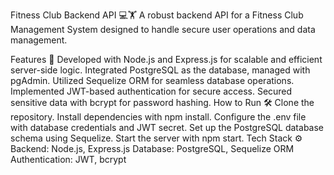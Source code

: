 Fitness Club Backend API 💻🏋️
A robust backend API for a Fitness Club Management System designed to handle secure user operations and data management.

Features 🚀
Developed with Node.js and Express.js for scalable and efficient server-side logic.
Integrated PostgreSQL as the database, managed with pgAdmin.
Utilized Sequelize ORM for seamless database operations.
Implemented JWT-based authentication for secure access.
Secured sensitive data with bcrypt for password hashing.
How to Run 🛠️
Clone the repository.
Install dependencies with npm install.
Configure the .env file with database credentials and JWT secret.
Set up the PostgreSQL database schema using Sequelize.
Start the server with npm start.
Tech Stack ⚙️
Backend: Node.js, Express.js
Database: PostgreSQL, Sequelize ORM
Authentication: JWT, bcrypt
